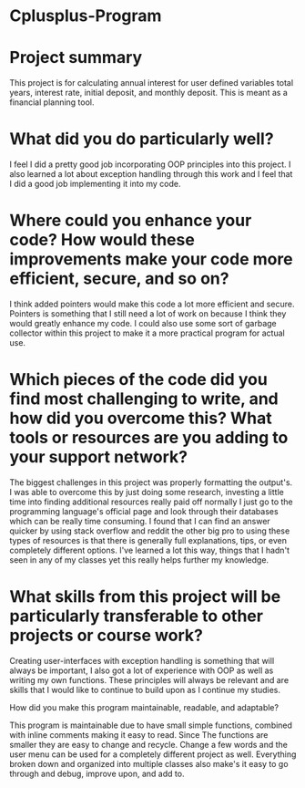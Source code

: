 # Cplusplus-Program

# Project summary

This project is for calculating annual interest for user defined variables total years, interest rate, initial deposit, and monthly deposit. This is meant as a financial planning tool.

# What did you do particularly well?

I feel I did a pretty good job incorporating OOP principles into this project. I also learned a lot about exception handling through this work and I feel that I did a good job implementing it into my code.

# Where could you enhance your code? How would these improvements make your code more efficient, secure, and so on?

I think added pointers would make this code a lot more efficient and secure. Pointers is something that I still need a lot of work on because I think they would greatly enhance my code. I could also use some sort of garbage collector within this project to make it a more practical program for actual use.

# Which pieces of the code did you find most challenging to write, and how did you overcome this? What tools or resources are you adding to your support network? 

The biggest challenges in this project was properly formatting the output's. I was able to overcome this by just doing some research, investing a little time into finding additional resources really paid off normally I just go to the programming language's official page and look through their databases which can be really time consuming. I found that I can find an answer quicker by using stack overflow and reddit the other big pro to using these types of resources is that there is generally full explanations, tips, or even completely different options. I've learned a lot this way, things that I hadn't seen in any of my classes yet this really helps further my knowledge.

# What skills from this project will be particularly transferable to other projects or course work?

Creating user-interfaces with exception handling is something that will always be important, I also got a lot of experience with OOP as well as writing my own functions. These principles will always be relevant and are skills that I would like to continue to build upon as I continue my studies.

How did you make this program maintainable, readable, and adaptable?

This program is maintainable due to have small simple functions, combined with inline comments making it easy to read. Since The functions are smaller they are easy to change and recycle. Change a few words and the user menu can be used for a completely different project as well. Everything broken down and organized into multiple classes also make's it easy to go through and debug, improve upon, and add to. 
